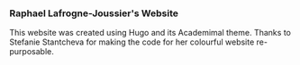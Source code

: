 ### Raphael Lafrogne-Joussier's Website

This website was created using Hugo and its Academimal theme. Thanks to Stefanie Stantcheva for making the code for her colourful website re-purposable.
